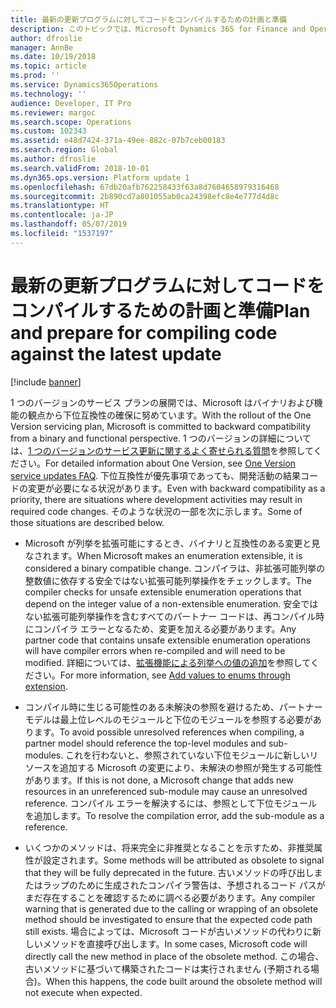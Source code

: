 ```yaml
---
title: 最新の更新プログラムに対してコードをコンパイルするための計画と準備
description: このトピックでは、Microsoft Dynamics 365 for Finance and Operations から最新の更新プログラムを使用してパートナー コードをコンパイルするときに、開発者が遭遇する可能性のある潜在的な問題を取り上げます。
author: dfroslie
manager: AnnBe
ms.date: 10/19/2018
ms.topic: article
ms.prod: ''
ms.service: Dynamics365Operations
ms.technology: ''
audience: Developer, IT Pro
ms.reviewer: margoc
ms.search.scope: Operations
ms.custom: 102343
ms.assetid: e48d7424-371a-49ee-882c-07b7ceb00183
ms.search.region: Global
ms.author: dfroslie
ms.search.validFrom: 2018-10-01
ms.dyn365.ops.version: Platform update 1
ms.openlocfilehash: 67db20afb762258433f63a8d7604658979316468
ms.sourcegitcommit: 2b890cd7a801055ab0ca24398efc8e4e777d4d8c
ms.translationtype: HT
ms.contentlocale: ja-JP
ms.lasthandoff: 05/07/2019
ms.locfileid: "1537197"
---
```

# <a name="plan-and-prepare-for-compiling-code-against-the-latest-update"></a><span data-ttu-id="56ee8-103">最新の更新プログラムに対してコードをコンパイルするための計画と準備</span><span class="sxs-lookup"><span data-stu-id="56ee8-103">Plan and prepare for compiling code against the latest update</span></span>

[!include [banner](../includes/banner.md)]

<span data-ttu-id="56ee8-104">1 つのバージョンのサービス プランの展開では、Microsoft はバイナリおよび機能の観点から下位互換性の確保に努めています。</span><span class="sxs-lookup"><span data-stu-id="56ee8-104">With the rollout of the One Version servicing plan, Microsoft is committed to backward compatibility from a binary and functional perspective.</span></span> <span data-ttu-id="56ee8-105">1 つのバージョンの詳細については、[1 つのバージョンのサービス更新に関するよく寄せられる質問](../../fin-and-ops/get-started/one-version.md)を参照してください。</span><span class="sxs-lookup"><span data-stu-id="56ee8-105">For detailed information about One Version, see [One Version service updates FAQ](../../fin-and-ops/get-started/one-version.md).</span></span> <span data-ttu-id="56ee8-106">下位互換性が優先事項であっても、開発活動の結果コードの変更が必要になる状況があります。</span><span class="sxs-lookup"><span data-stu-id="56ee8-106">Even with backward compatibility as a priority, there are situations where development activities may result in required code changes.</span></span> <span data-ttu-id="56ee8-107">そのような状況の一部を次に示します。</span><span class="sxs-lookup"><span data-stu-id="56ee8-107">Some of those situations are described below.</span></span> 

- <span data-ttu-id="56ee8-108">Microsoft が列挙を拡張可能にするとき、バイナリと互換性のある変更と見なされます。</span><span class="sxs-lookup"><span data-stu-id="56ee8-108">When Microsoft makes an enumeration extensible, it is considered a binary compatible change.</span></span> <span data-ttu-id="56ee8-109">コンパイラは、非拡張可能列挙の整数値に依存する安全ではない拡張可能列挙操作をチェックします。</span><span class="sxs-lookup"><span data-stu-id="56ee8-109">The compiler checks for unsafe extensible enumeration operations that depend on the integer value of a non-extensible enumeration.</span></span> <span data-ttu-id="56ee8-110">安全ではない拡張可能列挙操作を含むすべてのパートナー コードは、再コンパイル時にコンパイラ エラーとなるため、変更を加える必要があります。</span><span class="sxs-lookup"><span data-stu-id="56ee8-110">Any partner code that contains unsafe extensible enumeration operations will have compiler errors when re-compiled and will need to be modified.</span></span> <span data-ttu-id="56ee8-111">詳細については、[拡張機能による列挙への値の追加](../extensibility/add-enum-value.md)を参照してください。</span><span class="sxs-lookup"><span data-stu-id="56ee8-111">For more information, see [Add values to enums through extension](../extensibility/add-enum-value.md).</span></span>

- <span data-ttu-id="56ee8-112">コンパイル時に生じる可能性のある未解決の参照を避けるため、パートナー モデルは最上位レベルのモジュールと下位のモジュールを参照する必要があります。</span><span class="sxs-lookup"><span data-stu-id="56ee8-112">To avoid possible unresolved references when compiling, a partner model should reference the top-level modules and sub-modules.</span></span> <span data-ttu-id="56ee8-113">これを行わないと、参照されていない下位モジュールに新しいリソースを追加する Microsoft の変更により、未解決の参照が発生する可能性があります。</span><span class="sxs-lookup"><span data-stu-id="56ee8-113">If this is not done, a Microsoft change that adds new resources in an unreferenced sub-module may cause an unresolved reference.</span></span> <span data-ttu-id="56ee8-114">コンパイル エラーを解決するには、参照として下位モジュールを追加します。</span><span class="sxs-lookup"><span data-stu-id="56ee8-114">To resolve the compilation error, add the sub-module as a reference.</span></span>

- <span data-ttu-id="56ee8-115">いくつかのメソッドは、将来完全に非推奨となることを示すため、非推奨属性が設定されます。</span><span class="sxs-lookup"><span data-stu-id="56ee8-115">Some methods will be attributed as obsolete to signal that they will be fully deprecated in the future.</span></span> <span data-ttu-id="56ee8-116">古いメソッドの呼び出しまたはラップのために生成されたコンパイラ警告は、予想されるコード パスがまだ存在することを確認するために調べる必要があります。</span><span class="sxs-lookup"><span data-stu-id="56ee8-116">Any compiler warning that is generated due to the calling or wrapping of an obsolete method should be investigated to ensure that the expected code path still exists.</span></span> <span data-ttu-id="56ee8-117">場合によっては、Microsoft コードが古いメソッドの代わりに新しいメソッドを直接呼び出します。</span><span class="sxs-lookup"><span data-stu-id="56ee8-117">In some cases, Microsoft code will directly call the new method in place of the obsolete method.</span></span> <span data-ttu-id="56ee8-118">この場合、古いメソッドに基づいて構築されたコードは実行されません (予期される場合)。</span><span class="sxs-lookup"><span data-stu-id="56ee8-118">When this happens, the code built around the obsolete method will not execute when expected.</span></span>
